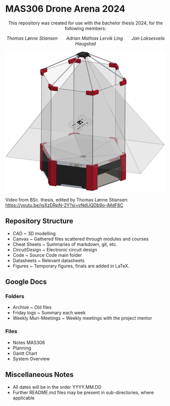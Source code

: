 # MAS306 Drone Arena 2024

<p style="text-align: center;">This repository was created for use with the bachelor thesis 2024, for the following members:</p>
<p style="text-align: center;"><i> Thomas Lønne Stiansen &nbsp; &nbsp; &nbsp; Adrian Mathias Lervik Ling &nbsp; &nbsp; &nbsp; Jan Laksesvela Haugstad</i></p>
<!-- <p style="text-align: center;"><i> Adrian Mathias Lervik Ling </i></p>
<p style="text-align: center;"><i> Jan Laksesvela Haugstad </i></p>  -->

![alt text](CAD/frontPageArenaDrone.png)

Video from BSc. thesis, edited by Thomas Lønne Stiansen: \
https://youtu.be/jgXzDRpN-2Y?si=vNdUQDb9o-jMdF8C

## Repository Structure
- CAD ~ 3D modelling
- Canvas ~ Gathered files scattered through modules and courses
- Cheat Sheets ~ Summaries of markdown, git, etc.
- CircuitDesign ~ Electronic circuit design
- Code ~ Source Code main folder
- Datasheets ~ Relevant datasheets
- Figures ~ Temporary figures, finals are added in LaTeX.
 
## Google Docs
### Folders
- Archive ~ Old files
- Friday logs ~ Summary each week
- Weekly Muri-Meetings ~ Weekly meetings with the project mentor

### Files
- Notes MAS306
- Planning
- Gantt Chart
- System Overview

## Miscellaneous Notes
- All dates will be in the order YYYY.MM.DD
- Further README.md files may be present in sub-directories, where applicable

